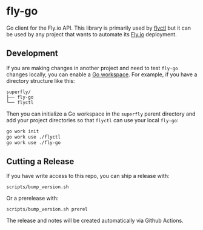 fly-go
======

Go client for the Fly.io API. This library is primarily used by [flyctl][] but
it can be used by any project that wants to automate its [Fly.io] deployment.

[flyctl]: https://github.com/superfly/flyctl
[Fly.io]: https://fly.io


## Development

If you are making changes in another project and need to test `fly-go` changes
locally, you can enable a [Go workspace][]. For example, if you have a directory
structure like this:

```
superfly/
├── fly-go
└── flyctl
```

Then you can initialize a Go workspace in the `superfly` parent directory and
add your project directories so that `flyctl` can use your local `fly-go`:

```sh
go work init
go work use ./flyctl
go work use ./fly-go
```

[Go workspace]: https://go.dev/blog/get-familiar-with-workspaces

## Cutting a Release

If you have write access to this repo, you can ship a release with:

`scripts/bump_version.sh`

Or a prerelease with:

`scripts/bump_version.sh prerel`

The release and notes will be created automatically via Github Actions.
